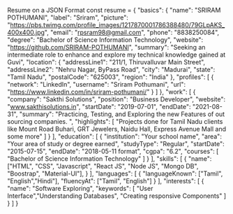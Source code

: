 Resume on a JSON Format
const resume = {
  "basics": {
    "name": "SRIRAM POTHUMANI",
    "label": "Sriram",
    "picture": "https://pbs.twimg.com/profile_images/1217870001786388480/79GLpAKS_400x400.jpg",
    "email": "rpsram98@gmail.com",
    "phone": "8838250084",
    "degree": "Bachelor of Science Information Technology",
    "website": "https://github.com/SRIRAM-POTHUMANI",
    "summary": "Seeking an intermediate role to enhance and explore my technical knowledge gained at Guvi",
    "location": {
      "addressLine1": "211/1, Thiruvalluvar Main Street",
      "addressLine2": "Nehru Nagar, ByPass Road",
      "city": "Madurai",
      "state": "Tamil Nadu",
      "postalCode": "625003",
      "region": "India"
    },
    "profiles": [
      {
        "network": "LinkedIn",
        "username": "Sriram Pothumani",
        "url": "https://www.linkedin.com/in/sriram-pothumani/"
      }
    ]
  },
  "work": [
    {
      "company": "Sakthi Solutions",
      "position": "Business Developer",
      "website": "www.sakthisolutions.in",
      "startDate": "2019-07-01",
      "endDate": "2021-08-31",
      "summary": "Practicing, Testing, and Exploring the new Features of out sourcing companies. ",
      "highlights": [
        "Projects done for Tamil Nadu clients like Mount Road Buhari, GRT Jewelers, Naidu Hall, Express Avenue Mall and some more"
      ]
    }
  ],
  "education": [
    {
      "institution": "Your school name",
      "area": "Your area of study or degree earned",
      "studyType": "Regular",
      "startDate": "2015-07-15",
      "endDate": "2018-05-11 format",
      "cgpa": "6.2",
      "courses": [
        "Bachelor of Science Information Technology"
      ]
    }
  ],
  "skills": [
    {
      "name": ["HTML", "CSS", "Javascript", "React JS", "Node JS", "Mongo DB", "Boostrap", "Material-UI"],
    }
  ],
  "languages": [
    {
      "languageKnown": ["Tamil", "English","Hindi"],
      "fluencyAt": ["Tamil", "English"]
    }
  ],
  "interests": [
    {
      "name": "Software Exploring",
      "keywords": [
        "User Interface","Understanding Databases", "Creating responsive Components"
      ]
    }
  ]
}
